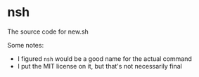 # nsh
The source code for new.sh

Some notes:

 - I figured `nsh` would be a good name for the actual command
 - I put the MIT license on it, but that's not necessarily final

